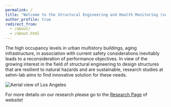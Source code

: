 ```yaml
---
permalink: /
title: "Welcome to the Structural Engineering and Health Monitoring (sehm) Lab at LMU!"
author_profile: true
redirect_from: 
  - /about/
  - /about.html
---
```


The high occupancy levels in urban multistory buildings, aging infrastructure, in association with current safety considerations inevitably leads to a reconsideration of performance objectives. In view of the growing interest in the field of structural engineering to design structures that are resilient to natural hazards and are sustainable, research studies at sehm-lab aims to find innovative solution for these needs. 

![Aerial view of Los Angeles](/images/website-home.png)

For more details on our research please go to the [Research Page](https://aghagholizadeh.github.io/research/) of website!



<!---  Getting started
# ======  -->


